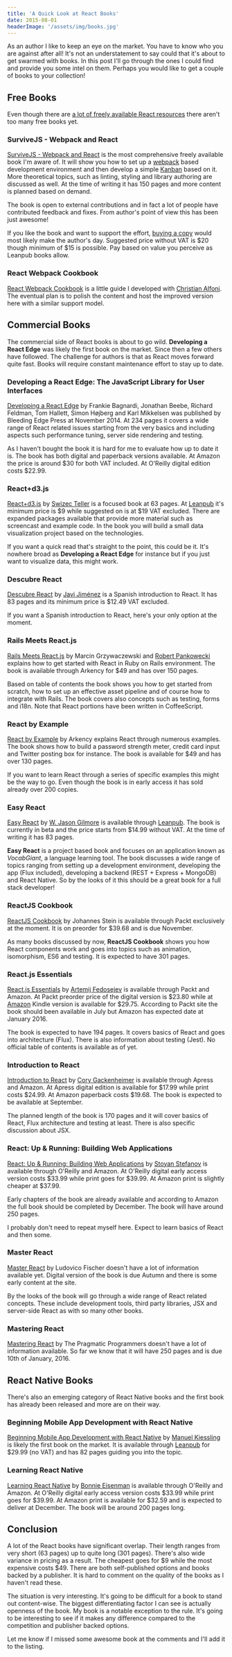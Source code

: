 ```yaml
---
title: 'A Quick Look at React Books'
date: 2015-08-01
headerImage: '/assets/img/books.jpg'
---
```


As an author I like to keep an eye on the market. You have to know who you are against after all! It's not an understatement to say could that it's about to get swarmed with books. In this post I'll go through the ones I could find and provide you some intel on them. Perhaps you would like to get a couple of books to your collection!

## Free Books

Even though there are [a lot of freely available React resources](https://github.com/enaqx/awesome-react) there aren't too many free books yet.

### SurviveJS - Webpack and React

[SurviveJS - Webpack and React](http://survivejs.com/) is the most comprehensive freely available book I'm aware of. It will show you how to set up a [webpack](https://webpack.github.io/) based development environment and then develop a simple [Kanban](https://en.wikipedia.org/wiki/Kanban) based on it. More theoretical topics, such as linting, styling and library authoring are discussed as well. At the time of writing it has 150 pages and more content is planned based on demand.

The book is open to external contributions and in fact a lot of people have contributed feedback and fixes. From author's point of view this has been just awesome!

If you like the book and want to support the effort, [buying a copy](https://leanpub.com/survivejs_webpack_react) would most likely make the author's day. Suggested price without VAT is $20 though minimum of $15 is possible. Pay based on value you perceive as Leanpub books allow.

### React Webpack Cookbook

[React Webpack Cookbook](https://christianalfoni.github.io/react-webpack-cookbook/) is a little guide I developed with [Christian Alfoni](http://www.christianalfoni.com/). The eventual plan is to polish the content and host the improved version here with a similar support model.

## Commercial Books

The commercial side of React books is about to go wild. **Developing a React Edge** was likely the first book on the market. Since then a few others have followed. The challenge for authors is that as React moves forward quite fast. Books will require constant maintenance effort to stay up to date.

### Developing a React Edge: The JavaScript Library for User Interfaces

[Developing a React Edge](http://shop.oreilly.com/product/9781939902122.do) by Frankie Bagnardi, Jonathan Beebe, Richard Feldman, Tom Hallett, Simon Højberg and Karl Mikkelsen was published by Bleeding Edge Press at November 2014. At 234 pages it covers a wide range of React related issues starting from the very basics and including aspects such performance tuning, server side rendering and testing.

As I haven't bought the book it is hard for me to evaluate how up to date it is. The book has both digital and paperback versions available. At Amazon the price is around $30 for both VAT included. At O'Reilly digital edition costs $22.99.

### React+d3.js

[React+d3.js](http://swizec.com/reactd3js/) by [Swizec Teller](http://swizec.com/) is a focused book at 63 pages. At [Leanpub](https://leanpub.com/reactd3js) it's minimum price is $9 while suggested on is at $19 VAT excluded. There are expanded packages available that provide more material such as screencast and example code. In the book you will build a small data visualization project based on the technologies.

If you want a quick read that's straight to the point, this could be it. It's nowhere broad as **Developing a React Edge** for instance but if you just want to visualize data, this might work.

### Descubre React

[Descubre React](https://leanpub.com/descubre-react) by [Javi Jiménez](http://soyjavi.com/) is a Spanish introduction to React. It has 83 pages and its minimum price is $12.49 VAT excluded.

If you want a Spanish introduction to React, here's your only option at the moment.

### Rails Meets React.js

[Rails Meets React.js](http://blog.arkency.com/rails-react/) by Marcin Grzywaczewski and [Robert Pankowecki](http://robert.pankowecki.pl/) explains how to get started with React in Ruby on Rails environment. The book is available through Arkency for $49 and has over 150 pages.

Based on table of contents the book shows you how to get started from scratch, how to set up an effective asset pipeline and of course how to integrate with Rails. The book covers also concepts such as testing, forms and i18n. Note that React portions have been written in CoffeeScript.

### React by Example

[React by Example](http://reactkungfu.com/react-by-example/) by Arkency explains React through numerous examples. The book shows how to build a password strength meter, credit card input and Twitter posting box for instance. The book is available for $49 and has over 130 pages.

If you want to learn React through a series of specific examples this might be the way to go. Even though the book is in early access it has sold already over 200 copies.

### Easy React

[Easy React](http://easyreactbook.com/) by [W. Jason Gilmore](http://www.wjgilmore.com/) is available through [Leanpub](https://leanpub.com/easyreact). The book is currently in beta and the price starts from $14.99 without VAT. At the time of writing it has 83 pages.

**Easy React** is a project based book and focuses on an application known as *VocabGiant*, a language learning tool. The book discusses a wide range of topics ranging from setting up a development environment, developing the app (Flux included), developing a backend (REST + Express + MongoDB) and React Native. So by the looks of it this should be a great book for a full stack developer!

### ReactJS Cookbook

[ReactJS Cookbook](https://www.packtpub.com/web-development/reactjs-cookbook) by Johannes Stein is available through Packt exclusively at the moment. It is on preorder for $39.68 and is due November.

As many books discussed by now, **ReactJS Cookbook** shows you how React components work and goes into topics such as animation, isomorphism, ES6 and testing. It is expected to have 301 pages.

### React.js Essentials

[React.js Essentials](https://www.packtpub.com/web-development/reactjs-essentials) by [Artemij Fedosejev](http://artemij.com/) is available through Packt and Amazon. At Packt preorder price of the digital version is $23.80 while at [Amazon](http://www.amazon.com/React-js-Essentials-Artemij-Fedosejev-ebook/dp/B00YSILZRW) Kindle version is available for $29.75. According to Packt site the book should been available in July but Amazon has expected date at January 2016.

The book is expected to have 194 pages. It covers basics of React and goes into architecture (Flux). There is also information about testing (Jest). No official table of contents is available as of yet.

### Introduction to React

[Introduction to React](https://www.apress.com/9781484212462) by [Cory Gackenheimer](http://cgack.blogspot.com) is available through Apress and Amazon. At Apress digital edition is available for $17.99 while print costs $24.99. At Amazon paperback costs $19.68. The book is expected to be available at September.

The planned length of the book is 170 pages and it will cover basics of React, Flux architecture and testing at least. There is also specific discussion about JSX.

### React: Up & Running: Building Web Applications

[React: Up & Running: Building Web Applications](http://shop.oreilly.com/product/0636920042266.do) by [Stoyan Stefanov](http://www.phpied.com/) is available through O'Reilly and Amazon. At O'Reilly digital early access version costs $33.99 while print goes for $39.99. At Amazon print is slightly cheaper at $37.99.

Early chapters of the book are already available and according to Amazon the full book should be completed by December. The book will have around 250 pages.

I probably don't need to repeat myself here. Expect to learn basics of React and then some.

### Master React

[Master React](http://ludovf.net/reactbook/) by Ludovico Fischer doesn't have a lot of information available yet. Digital version of the book is due Autumn and there is some early content at the site.

By the looks of the book will go through a wide range of React related concepts. These include development tools, third party libraries, JSX and server-side React as with so many other books.

### Mastering React

[Mastering React](https://pragprog.com/book/lfreact/mastering-react) by The Pragmatic Programmers doesn't have a lot of information available. So far we know that it will have 250 pages and is due 10th of January, 2016.

## React Native Books

There's also an emerging category of React Native books and the first book has already been released and more are on their way.

### Beginning Mobile App Development with React Native

[Beginning Mobile App Development with React Native](http://beginning-mobile-app-development-with-react-native.com/) by [Manuel Kiessling](http://manuel.kiessling.net/) is likely the first book on the market. It is available through [Leanpub](https://leanpub.com/beginning-mobile-app-development-with-react-native) for $29.99 (no VAT) and has 82 pages guiding you into the topic.

### Learning React Native

[Learning React Native](http://shop.oreilly.com/product/0636920041511.do) by [Bonnie Eisenman](http://blog.bonnieeisenman.com/) is available through O'Reilly and Amazon. At O'Reilly digital early access version costs $33.99 while print goes for $39.99. At Amazon print is available for $32.59 and is expected to deliver at December. The book will be around 200 pages long.

## Conclusion

A lot of the React books have significant overlap. Their length ranges from very short (63 pages) up to quite long (301 pages). There's also wide variance in pricing as a result. The cheapest goes for $9 while the most expensive costs $49. There are both self-published options and books backed by a publisher. It is hard to comment on the quality of the books as I haven't read these.

The situation is very interesting. It's going to be difficult for a book to stand out content-wise. The biggest differentiating factor I can see is actually openness of the book. My book is a notable exception to the rule. It's going to be interesting to see if it makes any difference compared to the competition and publisher backed options.

Let me know if I missed some awesome book at the comments and I'll add it to the listing.

